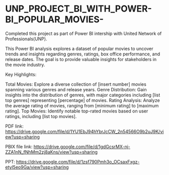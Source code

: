 # UNP_PROJECT_BI_WITH_POWER-BI_POPULAR_MOVIES-

Completed this project as part of Power BI intership with United Network of Professionals(UNP). 




This Power BI analysis explores a dataset of popular movies to uncover trends and insights regarding genres, ratings, box office performance, and release dates. The goal is to provide valuable insights for stakeholders in the movie industry.

Key Highlights:

Total Movies: Explore a diverse collection of [insert number] movies spanning various genres and release years.
Genre Distribution: Gain insights into the distribution of genres, with major categories including [list top genres] representing [percentage] of movies.
Rating Analysis: Analyze the average rating of movies, ranging from [minimum rating] to [maximum rating].
Top Movies: Identify notable top-rated movies based on user ratings, including [list top movies].

PDF link: https://drive.google.com/file/d/1YU1EbJ94hYbrJcCW_2n54566O9b2uJ9K/view?usp=sharing

PBIX file link: https://drive.google.com/file/d/1gdGcsrMX-nj-ZZA1nN_fNhMm2zj8aKns/view?usp=sharing

PPT: https://drive.google.com/file/d/1zsf790Pmh3o_OCsaxFxgz-etyl5eo9Ga/view?usp=sharing
